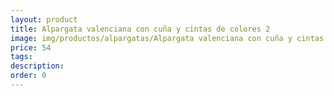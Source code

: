 ```yaml
---
layout: product
title: Alpargata valenciana con cuña y cintas de colores 2 
image: img/productos/alpargatas/Alpargata valenciana con cuña y cintas de colores 2 =54.webp
price: 54
tags: 
description: 
order: 0
---
```

